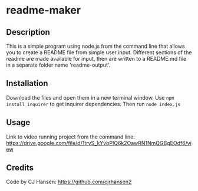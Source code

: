 # readme-maker

## Description
This is a simple program using node.js from the command line that allows you to create a README file from simple user input. Different sections of the readme are made available for input, then are written to a README.md file in a separate folder name 'readme-output'.

## Installation
Download the files and open them in a new terminal window. 
Use `npm install inquirer` to get inquirer dependencies. Then run `node index.js`

## Usage
Link to video running project from the command line: https://drive.google.com/file/d/1tryS_kYvbPlQ6k2OawRN1NmQGBgEOdf6/view

## Credits
Code by CJ Hansen: https://github.com/cjrhansen2
